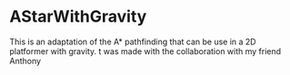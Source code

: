 # AStarWithGravity
This is an adaptation of the A* pathfinding that can be use in a 2D platformer with gravity. t was made with the collaboration with my friend Anthony
